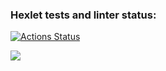 ### Hexlet tests and linter status:
[![Actions Status](https://github.com/Valigadxv/frontend-project-44/workflows/hexlet-check/badge.svg)](https://github.com/Valigadxv/frontend-project-44/actions)

<a href="https://codeclimate.com/github/Valigadxv/frontend-project-44/maintainability"><img src="https://api.codeclimate.com/v1/badges/a18a76cd0cc30d1cc8d1/maintainability" /></a>

<a href=https://asciinema.org/a/577910></a>
<a href=https://asciinema.org/a/582031></a>
<a href=https://asciinema.org/a/582249></a>
<a href=https://asciinema.org/a/583285></a>
